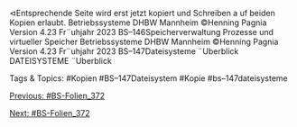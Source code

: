 ⊲Entsprechende Seite wird erst jetzt kopiert und Schreiben a uf beiden Kopien erlaubt.
Betriebssysteme DHBW Mannheim ©Henning Pagnia Version 4.23 Fr¨uhjahr 2023 BS–146Speicherverwaltung Prozesse und virtueller Speicher
Betriebssysteme DHBW Mannheim ©Henning Pagnia Version 4.23 Fr¨uhjahr 2023 BS–147Dateisysteme ¨Uberblick
DATEISYSTEME
¨Uberblick

   Tags & Topics:
   #Kopien
   #BS–147Dateisystem
   #Kopie
   #bs–147dateisysteme

[Previous: #BS-Folien_372](BS-Folien_372.md)

[Next: #BS-Folien_372](BS-Folien_372.md)